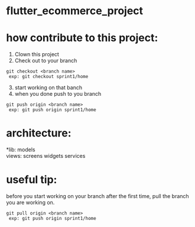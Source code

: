 # flutter_ecommerce_project

# how contribute to this project:
1. Clown this project
2. Check out to your branch

```
git checkout <branch name>
 exp: git checkout sprint1/home
```

3. start working on that banch 
4. when you done push to you branch 

```
git push origin <branch name>
 exp: git push origin sprint1/home
```
# architecture:

*lib:
  models  
  views:
    screens
    widgets
  services
 

# useful tip:
before you start working on your branch after the first time, pull the branch you are working on.

```
git pull origin <branch name>
 exp: git push origin sprint1/home
```

